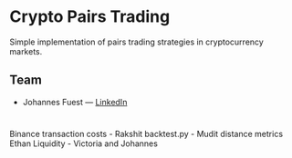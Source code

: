 # Crypto Pairs Trading

Simple implementation of pairs trading strategies in cryptocurrency markets.

## Team

- Johannes Fuest — [LinkedIn](https://www.linkedin.com/in/johannesfuest)

# 

Binance transaction costs - Rakshit
backtest.py - Mudit
distance metrics Ethan
Liquidity - Victoria and Johannes 
